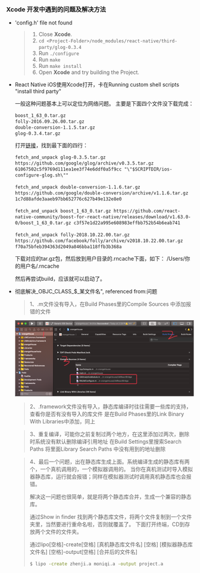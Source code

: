 ### Xcode 开发中遇到的问题及解决方法



- 'config.h' file not found

  >1. Close **Xcode**.
  >2. `cd <Project-Folder>/node_modules/react-native/third-party/glog-0.3.4`
  >3. Run `./configure`
  >4. Run `make`
  >5. Run `make install`
  >6. Open **Xcode** and try building the Project.

- React Native iOS使用Xcode打开，卡在Running custom shell scripts "install third party"

  一般这种问题基本上可以定位为网络问题。 主要是下面四个文件没下载完成：

  ```
  boost_1_63_0.tar.gz
  folly-2016.09.26.00.tar.gz
  double-conversion-1.1.5.tar.gz
  glog-0.3.4.tar.gz
  ```

  打开[链接](https://github.com/facebook/react-native/blob/master/scripts/ios-install-third-party.sh)，找到最下面的四行：

  ```
  fetch_and_unpack glog-0.3.5.tar.gz https://github.com/google/glog/archive/v0.3.5.tar.gz 61067502c5f9769d111ea1ee3f74e6ddf0a5f9cc "\"$SCRIPTDIR/ios-configure-glog.sh\""
  
  fetch_and_unpack double-conversion-1.1.6.tar.gz https://github.com/google/double-conversion/archive/v1.1.6.tar.gz 1c7d88afde3aaeb97bb652776c627b49e132e8e0
  
  fetch_and_unpack boost_1_63_0.tar.gz https://github.com/react-native-community/boost-for-react-native/releases/download/v1.63.0-0/boost_1_63_0.tar.gz c3f57e1d22a995e608983effbb752b54b6eab741
  
  fetch_and_unpack folly-2018.10.22.00.tar.gz https://github.com/facebook/folly/archive/v2018.10.22.00.tar.gz f70a75bfeb394363d2049a846bba118ffb3b368a
  ```

  下载对应的tar.gz包，然后放到用户目录的.rncache下面，如下： /Users/你的用户名/.rncache

  然后再尝试build，应该就可以启动了。

- 彻底解决_OBJC_CLASS_$_某文件名", referenced from:问题

  >1、.m文件没有导入，在Build Phases里的Compile Sources 中添加报错的文件

  ![image-20190126145216313](../src/image/image-20190126145216313.png)

  > 2、.framework文件没有导入，静态库编译时往往需要一些库的支持，查看你是否有没有导入的库文件
  > 是在Build Phases里的Link Binary With Libraries中添加，同上

  >3、重复编译，可能你之前复制过两个地方，在这里添加过两次，删除时系统没有默认删除编译引用地址
  >在Build Settings里搜索Search Paths  将里面Library Search Paths 中没有用到的地址删除

  >4、最后一个问题，出在静态库生成上面。系统编译生成的静态库有两个，一个真机调用的，一个模拟器调用的。
  >当你在真机测试时导入模拟器静态库，运行就会报错；同样在模拟器测试时调用真机静态库也会报错。
  >
  >解决这一问题也很简单，就是将两个静态库合并，生成一个兼容的静态库。
  >
  >通过Show in finder 找到两个静态库文件，将两个文件复制到一个文件夹里，当然要进行重命名啦，否则就覆盖了。
  >下面打开终端，CD到存放两个文件的文件夹。
  >
  >通过lipo[空格]-create[空格] [真机静态库文件名] [空格] [模拟器静态库文件名] [空格]-output[空格] [合并后的文件名]
  >
  >```bash
  >$ lipo -create zhenji.a moniqi.a -output project.a
  >```

